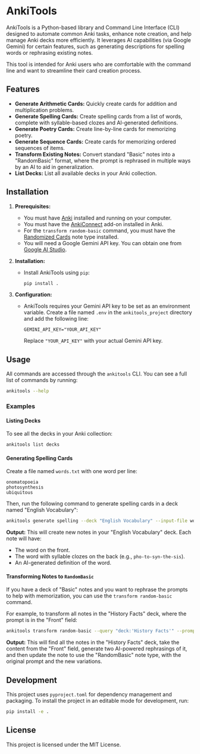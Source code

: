 # AnkiTools

AnkiTools is a Python-based library and Command Line Interface (CLI) designed to automate common Anki tasks, enhance note creation, and help manage Anki decks more efficiently. It leverages AI capabilities (via Google Gemini) for certain features, such as generating descriptions for spelling words or rephrasing existing notes.

This tool is intended for Anki users who are comfortable with the command line and want to streamline their card creation process.

## Features

*   **Generate Arithmetic Cards:** Quickly create cards for addition and multiplication problems.
*   **Generate Spelling Cards:** Create spelling cards from a list of words, complete with syllable-based clozes and AI-generated definitions.
*   **Generate Poetry Cards:** Create line-by-line cards for memorizing poetry.
*   **Generate Sequence Cards:** Create cards for memorizing ordered sequences of items.
*   **Transform Existing Notes:** Convert standard "Basic" notes into a "RandomBasic" format, where the prompt is rephrased in multiple ways by an AI to aid in generalization.
*   **List Decks:** List all available decks in your Anki collection.

## Installation

1.  **Prerequisites:**
    *   You must have [Anki](https://apps.ankiweb.net/) installed and running on your computer.
    *   You must have the [AnkiConnect](https://ankiweb.net/shared/info/2055492159) add-on installed in Anki.
    *   For the `transform random-basic` command, you must have the [Randomized Cards](https://ankiweb.net/shared/info/171015247) note type installed.
    *   You will need a Google Gemini API key. You can obtain one from [Google AI Studio](https://aistudio.google.com/app/apikey).

2.  **Installation:**
    *   Install AnkiTools using `pip`:
        ```bash
        pip install .
        ```

3.  **Configuration:**
    *   AnkiTools requires your Gemini API key to be set as an environment variable. Create a file named `.env` in the `ankitools_project` directory and add the following line:
        ```
        GEMINI_API_KEY="YOUR_API_KEY"
        ```
        Replace `"YOUR_API_KEY"` with your actual Gemini API key.

## Usage

All commands are accessed through the `ankitools` CLI. You can see a full list of commands by running:

```bash
ankitools --help
```

### Examples

#### Listing Decks

To see all the decks in your Anki collection:

```bash
ankitools list decks
```

#### Generating Spelling Cards

Create a file named `words.txt` with one word per line:

```
onomatopoeia
photosynthesis
ubiquitous
```

Then, run the following command to generate spelling cards in a deck named "English Vocabulary":

```bash
ankitools generate spelling --deck "English Vocabulary" --input-file words.txt
```

**Output:** This will create new notes in your "English Vocabulary" deck. Each note will have:
*   The word on the front.
*   The word with syllable clozes on the back (e.g., `pho-to-syn-the-sis`).
*   An AI-generated definition of the word.

#### Transforming Notes to `RandomBasic`

If you have a deck of "Basic" notes and you want to rephrase the prompts to help with memorization, you can use the `transform random-basic` command.

For example, to transform all notes in the "History Facts" deck, where the prompt is in the "Front" field:

```bash
ankitools transform random-basic --query "deck:'History Facts'" --prompt-field "Front"
```

**Output:** This will find all the notes in the "History Facts" deck, take the content from the "Front" field, generate two AI-powered rephrasings of it, and then update the note to use the "RandomBasic" note type, with the original prompt and the new variations.

## Development

This project uses `pyproject.toml` for dependency management and packaging. To install the project in an editable mode for development, run:

```bash
pip install -e .
```

## License

This project is licensed under the MIT License.
